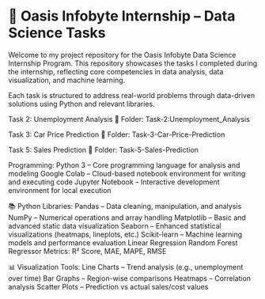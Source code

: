 # 🌟 Oasis Infobyte Internship – Data Science Tasks

Welcome to my project repository for the Oasis Infobyte Data Science Internship Program. This repository showcases the tasks I completed during the internship, reflecting core competencies in data analysis, data visualization, and machine learning.

Each task is structured to address real-world problems through data-driven solutions using Python and relevant libraries.

Task 2: Unemployment Analysis
📁 Folder: Task-2:Unemployment_Analysis

Task 3: Car Price Prediction
📁 Folder: Task-3-Car-Price-Prediction

Task 5: Sales Prediction
📁 Folder: Task-5-Sales-Prediction

Programming:
  Python 3 – Core programming language for analysis and modeling
  Google Colab – Cloud-based notebook environment for writing and executing code
  Jupyter Notebook – Interactive development environment for local execution

📚 Python Libraries:
  Pandas – Data cleaning, manipulation, and analysis
  NumPy – Numerical operations and array handling
  Matplotlib – Basic and advanced static data visualization
  Seaborn – Enhanced statistical visualizations (heatmaps, lineplots, etc.)
  Scikit-learn – Machine learning models and performance evaluation
    Linear Regression
    Random Forest Regressor
    Metrics: R² Score, MAE, MAPE, RMSE

📊 Visualization Tools:
Line Charts – Trend analysis (e.g., unemployment over time)
Bar Graphs – Region-wise comparisons
Heatmaps – Correlation analysis
Scatter Plots – Prediction vs actual sales/cost values
